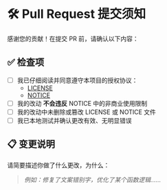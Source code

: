 # 🛠️ Pull Request 提交须知

感谢您的贡献！在提交 PR 前，请确认以下内容：

## ✅ 检查项

- [ ] 我已仔细阅读并同意遵守本项目的授权协议：
  - [LICENSE](../LICENSE)
  - [NOTICE](../NOTICE)
- [ ] 我的改动 **不会违反** NOTICE 中的非商业使用限制
- [ ] 我的改动中未删除或篡改 LICENSE 或 NOTICE 文件
- [ ] 我已本地测试并确认更改有效、无明显错误

## 📋 变更说明

请简要描述你做了什么更改，为什么：

> _例如：修复了文案错别字，优化了某个函数逻辑……_